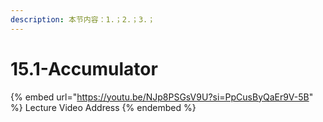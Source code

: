```yaml
---
description: 本节内容：1.；2.；3.；
---
```


# 15.1-Accumulator

{% embed url="https://youtu.be/NJp8PSGsV9U?si=PpCusByQaEr9V-5B" %}
Lecture Video Address
{% endembed %}
